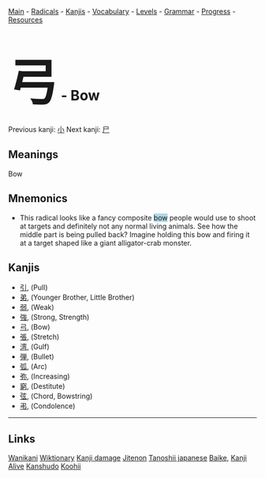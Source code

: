 <style> bigfont {font-size: 100px}</style>


[Main](../README.md) -
[Radicals](../radicals.md) -
[Kanjis](../kanjis.md) -
[Vocabulary](../vocabulary.md) -
[Levels](../levels.md) -
[Grammar](../grammar.md) - 
[Progress](../progress.md) -
[Resources](../resources.md)
# <bigfont> 弓</bigfont> - Bow 

Previous kanji: [小](小.md) Next kanji: [尸](尸.md) 

## Meanings
 Bow
## Mnemonics
 * This radical looks like a fancy composite <span style="background-color:#ADD8E6"> bow</span> people would use to shoot at targets and definitely not any normal living animals. See how the middle part is being pulled back? Imagine holding this bow and firing it at a target shaped like a giant alligator-crab monster.


## Kanjis
 * [引](../kanjis/引.md), (Pull)
* [弟](../kanjis/弟.md), (Younger Brother, Little Brother)
* [弱](../kanjis/弱.md), (Weak)
* [強](../kanjis/強.md), (Strong, Strength)
* [弓](../kanjis/弓.md), (Bow)
* [張](../kanjis/張.md), (Stretch)
* [湾](../kanjis/湾.md), (Gulf)
* [弾](../kanjis/弾.md), (Bullet)
* [弧](../kanjis/弧.md), (Arc)
* [弥](../kanjis/弥.md), (Increasing)
* [窮](../kanjis/窮.md), (Destitute)
* [弦](../kanjis/弦.md), (Chord, Bowstring)
* [弔](../kanjis/弔.md), (Condolence)



---


## Links 


[Wanikani](https://www.wanikani.com/kanji/弓)
[Wiktionary](https://en.wiktionary.org/wiki/弓)
[Kanji damage](http://www.kanjidamage.com/kanji/search?utf8=✓&q=弓)
[Jitenon](https://jitenon.com/kanji/弓)
[Tanoshii japanese](https://www.tanoshiijapanese.com/dictionary/kanji.cfm?k=弓)
[Baike](https://baike.baidu.com/item/弓),
[Kanji Alive](https://app.kanjialive.com/弓)
[Kanshudo](https://www.kanshudo.com/searchmn?q=弓)
[Koohii](https://kanji.koohii.com/study/kanji/弓)
